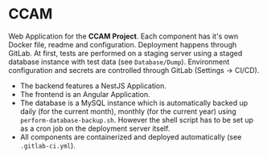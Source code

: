 # CCAM

Web Application for the **CCAM Project**. Each component has it's own Docker file, readme and configuration. Deployment happens through GitLab. At first, tests are performed on a staging server using a staged database instance with test data (see `Database/Dump`). Environment configuration and secrets are controlled through GitLab (Settings -> CI/CD).

- The backend features a NestJS Application.
- The frontend is an Angular Application.
- The database is a MySQL instance which is automatically backed up daily (for the current month), monthly (for the current year) using `perform-database-backup.sh`. However the shell script has to be set up as a cron job on the deployment server itself.  
- All components are containerized and deployed automatically (see `.gitlab-ci.yml`).

